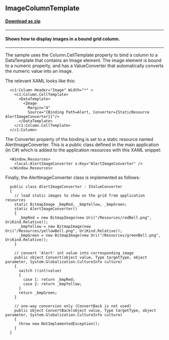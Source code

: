 ## ImageColumnTemplate
#### [Download as zip](https://grapecity.github.io/DownGit/#/home?url=https://github.com/GrapeCity/ComponentOne-WPF-Samples/tree/master/NET_4.6.2/C1.WPF.FlexGrid/CS/ImageColumnTemplate/ImageColumnTemplate)
____
#### Shows how to display images in a bound grid column.
____
The sample uses the Column.CellTemplate property to bind a column to a DataTemplate that 
contains an Image element. The image element is bound to a numeric property, and has a
ValueConverter that automatically converts the numeric value into an image.

The relevant XAML looks like this:

```
  <c1:Column Header="Image" Width="*" >
    <c1:Column.CellTemplate>
      <DataTemplate>
        <Image 
          Margin="4" 
          Source="{Binding Path=Alert, Converter={StaticResource AlertImageConverter}}"/>
      </DataTemplate>
    </c1:Column.CellTemplate>
  </c1:Column>
```
The Converter property of the binding is set to a static resource named AlertImageConverter. This
is a public class defined in the main application (in C#) which is added to the application resources
with this XAML snippet:

```
  <Window.Resources>
    <local:AlertImageConverter x:Key="AlertImageConverter" />
  </Window.Resources>
```
Finally, the AlertImageConverter class is implemented as follows:

```
  public class AlertImageConverter : IValueConverter
  {
    // load static images to show on the grid from application resources
    static BitmapImage _bmpRed, _bmpYellow, _bmpGreen;
    static AlertImageConverter()
    {
      _bmpRed = new BitmapImage(new Uri("/Resources/redBell.png", UriKind.Relative));
      _bmpYellow = new BitmapImage(new Uri("/Resources/yellowBell.png", UriKind.Relative));
      _bmpGreen = new BitmapImage(new Uri("/Resources/greenBell.png", UriKind.Relative));
    }

	// convert 'Alert' int value into corresponding image
    public object Convert(object value, Type targetType, object parameter, System.Globalization.CultureInfo culture)
    {
      switch ((int)value)
      {
        case 1: return _bmpRed;
        case 2: return _bmpYellow;
      }
      return _bmpGreen;
    }

	// one-way conversion only (ConvertBack is not used)
    public object ConvertBack(object value, Type targetType, object parameter, System.Globalization.CultureInfo culture)
    {
      throw new NotImplementedException();
    }
  }
```